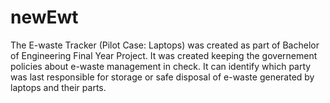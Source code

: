 # newEwt
The E-waste Tracker (Pilot Case: Laptops) was created as part of Bachelor of Engineering Final Year Project.
It was created keeping the governement policies about e-waste management in check. It can identify which party was last responsible for storage or safe disposal of e-waste generated by laptops and their parts.
